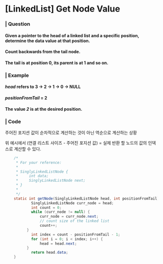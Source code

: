 # [LinkedList] Get Node Value



### | Question 

#### Given a pointer to the head of a linked list and a specific position, determine the data value at that position. 

#### Count backwards from the tail node.

#### The tail is at position 0, its parent is at 1 and so on. 

### | Example 

#### *head* refers to 3 → 2 → 1 → 0 → NULL

#### *positionFromTail* = 2 

#### The value *2* is at the desired position. 

### | Code

주어진 포지션 값이 순차적으로 계산하는 것이 아닌 역순으로 계산하는 상황

위 예시에서 (연결 리스트 사이즈 -  주어진 포지션 값)  = 실제 반환 할 노드의 값의 인덱스로 계산할 수 있다. 

```java
    /*
     * For your reference:
     *
     * SinglyLinkedListNode {
     *     int data;
     *     SinglyLinkedListNode next;
     * }
     *
     */
    static int getNode(SinglyLinkedListNode head, int positionFromTail) {
      		SinglyLinkedListNode curr_node = head; 
      		int count = 0;
      		while (curr_node != null) {
            	curr_node = curr_node.next;
            	// count size of the linked list
            	count++;
          }
      		int index = count - positionFromTail - 1; 
      		for (int i = 0; i < index; i++) {
          		head = head.next; 
          }
      		return head.data;
    }
```

